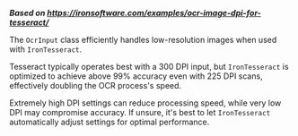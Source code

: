 ***Based on <https://ironsoftware.com/examples/ocr-image-dpi-for-tesseract/>***

The `OcrInput` class efficiently handles low-resolution images when used with `IronTesseract`.

Tesseract typically operates best with a 300 DPI input, but `IronTesseract` is optimized to achieve above 99% accuracy even with 225 DPI scans, effectively doubling the OCR process's speed.

Extremely high DPI settings can reduce processing speed, while very low DPI may compromise accuracy. If unsure, it's best to let `IronTesseract` automatically adjust settings for optimal performance.